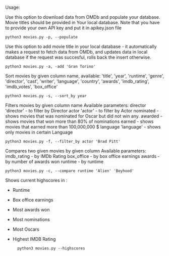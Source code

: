 Usage:

Use this option to download data from OMDb and populate your database. Movie titles should be provided in Your local database. Note that you have to provide your own API key and put it in apikey.json file

    python3 movies.py -p, --populate

Use this option to add movie title in your local database - it automatically makes a request to fetch data from OMDb, and updates data in local database if the request was succesful, rolls back the insert otherwise.

    python3 movies.py -a, -add 'Gran Torino'

Sort movies by given column name, available:
'title', 'year', 'runtime', 'genre', 'director', 'cast', 'writer', 'language', 'country', 'awards', 'imdb_rating', 'imdb_votes', 'box_office'

    python3 movies.py -s, --sort_by year

Filters movies by given column name
Available parameters:
director 'director' - to filter by Director
actor 'actor'       - to filter by Actor
nominated           - shows movies that was nominated for Oscar but did not win any.
awarded             - shows movies that won more than 80% of nominations
earned              - shows movies that earned more than 100,000,000 $
language 'language' - shows only movies in certain Language

    python3 movies.py -f, --filter_by actor 'Brad Pitt'

Compares two given movies by given column
Available parameters:
imdb_rating         - by IMDb Rating
box_office          - by box office earnings
awards              - by number of awards won
runtime             - by runtime

    python3 movies.py -c, --compare runtime 'Alien' 'Boyhood'

Shows current highscores in :
- Runtime
- Box office earnings
- Most awards won
- Most nominations
- Most Oscars
- Highest IMDB Rating

        python3 movies.py --highscores

